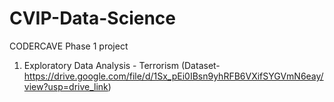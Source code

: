 # CVIP-Data-Science
CODERCAVE Phase 1 project
1. Exploratory Data Analysis - Terrorism (Dataset- https://drive.google.com/file/d/1Sx_pEi0IBsn9yhRFB6VXifSYGVmN6eay/view?usp=drive_link)
